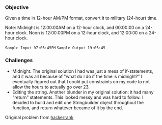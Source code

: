 ### Objective
Given a time in 12-hour AM/PM format, convert it to military (24-hour) time.

Note: Midnight is 12:00:00AM on a 12-hour clock, and 00:00:00 on a 24-hour clock. Noon is 12:00:00PM on a 12-hour clock, and 12:00:00 on a 24-hour clock.

```Sample Input 07:05:45PM```
```Sample Output 19:05:45```

### Challenges
- Midnight. The original solution I had was just a mess of if-statements, and it was all because of "what do I do if the time is midnight?" 
I eventually figured out that I could put constraints on my code to not allow the hours to actually go over 23.
- Editing the string. Another blunder in my original solution: it had many "return" statements. This looked messy and was hard to follow. I decided to build and edit one Stringbuilder object throughout the function, and return whatever became of it by the end. 

Original problem from [hackerrank](https://www.hackerrank.com/challenges/time-conversion/problem) 
